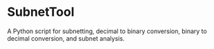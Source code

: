 # SubnetTool
A Python script for subnetting, decimal to binary conversion, binary to decimal conversion, and subnet analysis.
